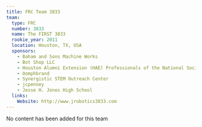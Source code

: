 ```yaml
---
title: FRC Team 3833
team:
  type: FRC
  number: 3833
  name: The FIRST 3833
  rookie_year: 2011
  location: Houston, TX, USA
  sponsors:
    - Baham and Sons Machine Works
    - Bot Shop LLC
    - Houston Alumni Extension (HAE) Professionals of the National Society of Black Engineers
    - Oomphbrand
    - Synergistic STEM Outreach Center
    - jcpenney
    - Jesse H. Jones High School
  links:
    Website: http://www.jrobotics3833.com
---
```

No content has been added for this team